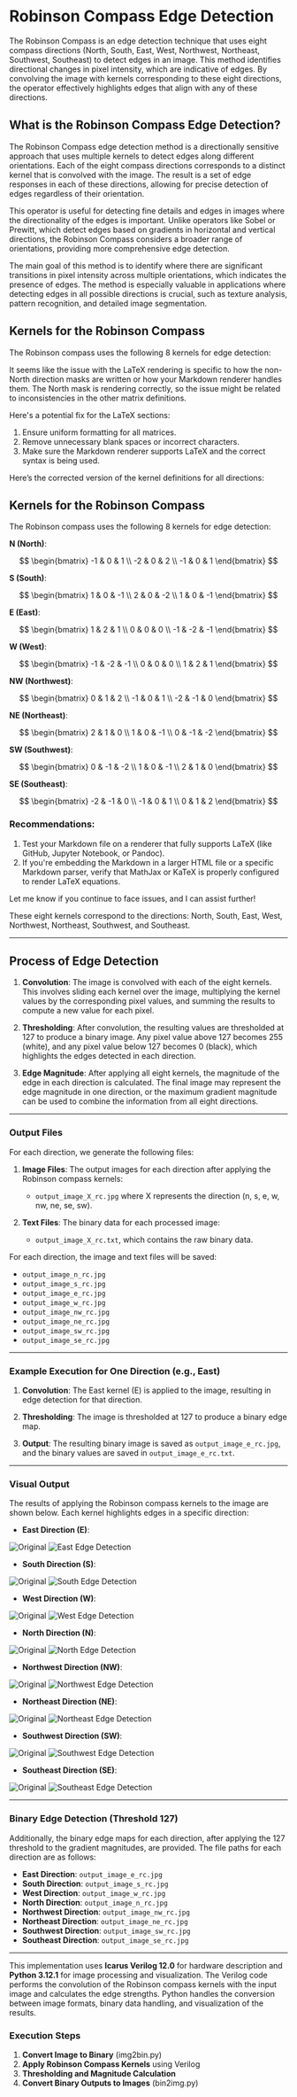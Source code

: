 # Robinson Compass Edge Detection
The Robinson Compass is an edge detection technique that uses eight compass directions (North, South, East, West, Northwest, Northeast, Southwest, Southeast) to detect edges in an image. This method identifies directional changes in pixel intensity, which are indicative of edges. By convolving the image with kernels corresponding to these eight directions, the operator effectively highlights edges that align with any of these directions.

## What is the Robinson Compass Edge Detection?
The Robinson Compass edge detection method is a directionally sensitive approach that uses multiple kernels to detect edges along different orientations. Each of the eight compass directions corresponds to a distinct kernel that is convolved with the image. The result is a set of edge responses in each of these directions, allowing for precise detection of edges regardless of their orientation.

This operator is useful for detecting fine details and edges in images where the directionality of the edges is important. Unlike operators like Sobel or Prewitt, which detect edges based on gradients in horizontal and vertical directions, the Robinson Compass considers a broader range of orientations, providing more comprehensive edge detection.

The main goal of this method is to identify where there are significant transitions in pixel intensity across multiple orientations, which indicates the presence of edges. The method is especially valuable in applications where detecting edges in all possible directions is crucial, such as texture analysis, pattern recognition, and detailed image segmentation.



## Kernels for the Robinson Compass

The Robinson compass uses the following 8 kernels for edge detection:



It seems like the issue with the LaTeX rendering is specific to how the non-North direction masks are written or how your Markdown renderer handles them. The North mask is rendering correctly, so the issue might be related to inconsistencies in the other matrix definitions.

Here's a potential fix for the LaTeX sections:

1. Ensure uniform formatting for all matrices.
2. Remove unnecessary blank spaces or incorrect characters.
3. Make sure the Markdown renderer supports LaTeX and the correct syntax is being used.

Here’s the corrected version of the kernel definitions for all directions:


## Kernels for the Robinson Compass

The Robinson compass uses the following 8 kernels for edge detection:

**N (North)**:

  $$
  \begin{bmatrix}
  -1 & 0 & 1 \\
  -2 & 0 & 2 \\
  -1 & 0 & 1
  \end{bmatrix}
  $$

**S (South)**:

  $$
  \begin{bmatrix}
  1 & 0 & -1 \\
  2 & 0 & -2 \\
  1 & 0 & -1
  \end{bmatrix}
  $$

**E (East)**:

  $$
  \begin{bmatrix}
  1 & 2 & 1 \\
  0 & 0 & 0 \\
  -1 & -2 & -1
  \end{bmatrix}
  $$

**W (West)**:

  $$
  \begin{bmatrix}
  -1 & -2 & -1 \\
  0 & 0 & 0 \\
  1 & 2 & 1
  \end{bmatrix}
  $$

**NW (Northwest)**:

  $$
  \begin{bmatrix}
  0 & 1 & 2 \\
  -1 & 0 & 1 \\
  -2 & -1 & 0
  \end{bmatrix}
  $$

**NE (Northeast)**:

  $$
  \begin{bmatrix}
  2 & 1 & 0 \\
  1 & 0 & -1 \\
  0 & -1 & -2
  \end{bmatrix}
  $$

**SW (Southwest)**:

  $$
  \begin{bmatrix}
  0 & -1 & -2 \\
  1 & 0 & -1 \\
  2 & 1 & 0
  \end{bmatrix}
  $$

**SE (Southeast)**:

  $$
  \begin{bmatrix}
  -2 & -1 & 0 \\
  -1 & 0 & 1 \\
  0 & 1 & 2
  \end{bmatrix}
  $$



### Recommendations:

1. Test your Markdown file on a renderer that fully supports LaTeX (like GitHub, Jupyter Notebook, or Pandoc).
2. If you're embedding the Markdown in a larger HTML file or a specific Markdown parser, verify that MathJax or KaTeX is properly configured to render LaTeX equations.

Let me know if you continue to face issues, and I can assist further!


These eight kernels correspond to the directions: North, South, East, West, Northwest, Northeast, Southwest, and Southeast.

---

## Process of Edge Detection

1. **Convolution**: The image is convolved with each of the eight kernels. This involves sliding each kernel over the image, multiplying the kernel values by the corresponding pixel values, and summing the results to compute a new value for each pixel.

2. **Thresholding**: After convolution, the resulting values are thresholded at 127 to produce a binary image. Any pixel value above 127 becomes 255 (white), and any pixel value below 127 becomes 0 (black), which highlights the edges detected in each direction.

3. **Edge Magnitude**: After applying all eight kernels, the magnitude of the edge in each direction is calculated. The final image may represent the edge magnitude in one direction, or the maximum gradient magnitude can be used to combine the information from all eight directions.

---

### Output Files

For each direction, we generate the following files:

1. **Image Files**: The output images for each direction after applying the Robinson compass kernels:
   - `output_image_X_rc.jpg` where X represents the direction (n, s, e, w, nw, ne, se, sw).

2. **Text Files**: The binary data for each processed image:
   - `output_image_X_rc.txt`, which contains the raw binary data.

For each direction, the image and text files will be saved:

- `output_image_n_rc.jpg`
- `output_image_s_rc.jpg`
- `output_image_e_rc.jpg`
- `output_image_w_rc.jpg`
- `output_image_nw_rc.jpg`
- `output_image_ne_rc.jpg`
- `output_image_sw_rc.jpg`
- `output_image_se_rc.jpg`

---

### Example Execution for One Direction (e.g., East)

1. **Convolution**: The East kernel (E) is applied to the image, resulting in edge detection for that direction.

2. **Thresholding**: The image is thresholded at 127 to produce a binary edge map.

3. **Output**: The resulting binary image is saved as `output_image_e_rc.jpg`, and the binary values are saved in `output_image_e_rc.txt`.

---

### Visual Output

The results of applying the Robinson compass kernels to the image are shown below. Each kernel highlights edges in a specific direction:

- **East Direction (E)**:

![Original](input_image.jpg) ![East Edge Detection](output_image_e_rc.jpg)

- **South Direction (S)**:

![Original](input_image.jpg) ![South Edge Detection](output_image_s_rc.jpg)

- **West Direction (W)**:

![Original](input_image.jpg) ![West Edge Detection](output_image_w_rc.jpg)

- **North Direction (N)**:

![Original](input_image.jpg) ![North Edge Detection](output_image_n_rc.jpg)

- **Northwest Direction (NW)**:

![Original](input_image.jpg) ![Northwest Edge Detection](output_image_nw_rc.jpg)

- **Northeast Direction (NE)**:

![Original](input_image.jpg) ![Northeast Edge Detection](output_image_ne_rc.jpg)

- **Southwest Direction (SW)**:

![Original](input_image.jpg) ![Southwest Edge Detection](output_image_sw_rc.jpg)

- **Southeast Direction (SE)**:

![Original](input_image.jpg) ![Southeast Edge Detection](output_image_se_rc.jpg)

---

### Binary Edge Detection (Threshold 127)

Additionally, the binary edge maps for each direction, after applying the 127 threshold to the gradient magnitudes, are provided. The file paths for each direction are as follows:

- **East Direction**: `output_image_e_rc.jpg`  
- **South Direction**: `output_image_s_rc.jpg`  
- **West Direction**: `output_image_w_rc.jpg`  
- **North Direction**: `output_image_n_rc.jpg`  
- **Northwest Direction**: `output_image_nw_rc.jpg`  
- **Northeast Direction**: `output_image_ne_rc.jpg`  
- **Southwest Direction**: `output_image_sw_rc.jpg`  
- **Southeast Direction**: `output_image_se_rc.jpg`

---

This implementation uses **Icarus Verilog 12.0** for hardware description and **Python 3.12.1** for image processing and visualization. The Verilog code performs the convolution of the Robinson compass kernels with the input image and calculates the edge strengths. Python handles the conversion between image formats, binary data handling, and visualization of the results.

### Execution Steps

1. **Convert Image to Binary** (img2bin.py)
2. **Apply Robinson Compass Kernels** using Verilog
3. **Thresholding and Magnitude Calculation** 
4. **Convert Binary Outputs to Images** (bin2img.py)

